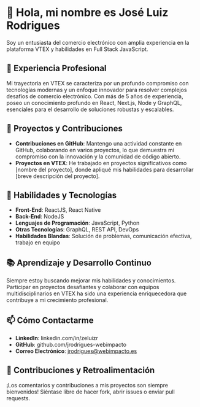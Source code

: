 # 🖖 Hola, mi nombre es José Luiz Rodrigues

Soy un entusiasta del comercio electrónico con amplia experiencia en la plataforma VTEX y habilidades en Full Stack JavaScript.

## 💼 Experiencia Profesional

Mi trayectoria en VTEX se caracteriza por un profundo compromiso con tecnologías modernas y un enfoque innovador para resolver complejos desafíos de comercio electrónico. Con más de 5 años de experiencia, poseo un conocimiento profundo en React, Next.js, Node y GraphQL, esenciales para el desarrollo de soluciones robustas y escalables.

## 🚀 Proyectos y Contribuciones

- **Contribuciones en GitHub**: Mantengo una actividad constante en GitHub, colaborando en varios proyectos, lo que demuestra mi compromiso con la innovación y la comunidad de código abierto.
- **Proyectos en VTEX**: He trabajado en proyectos significativos como [nombre del proyecto], donde apliqué mis habilidades para desarrollar [breve descripción del proyecto].

## 🌟 Habilidades y Tecnologías

- **Front-End**: ReactJS, React Native
- **Back-End**: NodeJS
- **Lenguajes de Programación**: JavaScript, Python
- **Otras Tecnologías**: GraphQL, REST API, DevOps
- **Habilidades Blandas**: Solución de problemas, comunicación efectiva, trabajo en equipo

## 📚 Aprendizaje y Desarrollo Continuo

Siempre estoy buscando mejorar mis habilidades y conocimientos. Participar en proyectos desafiantes y colaborar con equipos multidisciplinarios en VTEX ha sido una experiencia enriquecedora que contribuye a mi crecimiento profesional.

## 📫 Cómo Contactarme

- **LinkedIn**: linkedin.com/in/zeluizr
- **GitHub**: github.com/jrodrigues-webimpacto
- **Correo Electrónico**: jrodrigues@webimpacto.es

## 🤝 Contribuciones y Retroalimentación

¡Los comentarios y contribuciones a mis proyectos son siempre bienvenidos! Siéntase libre de hacer fork, abrir issues o enviar pull requests.
